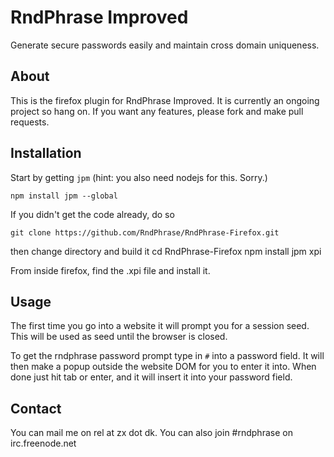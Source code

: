 # RndPhrase Improved
Generate secure passwords easily and maintain cross domain uniqueness.

## About
This is the firefox plugin for RndPhrase Improved. It is currently an ongoing project so hang on. If you want any features, please fork and make pull requests.

## Installation
Start by getting `jpm` (hint: you also need nodejs for this. Sorry.)

    npm install jpm --global

If you didn't get the code already, do so

    git clone https://github.com/RndPhrase/RndPhrase-Firefox.git

then change directory and build it
    cd RndPhrase-Firefox
    npm install
    jpm xpi

From inside firefox, find the .xpi file and install it.

## Usage
The first time you go into a website it will prompt you for a session seed. This will be used as seed until the browser is closed.

To get the rndphrase password prompt type in `#` into a password field. It will then make a popup outside the website DOM for you to enter it into.
When done just hit tab or enter, and it will insert it into your password field.

## Contact
You can mail me on rel at zx dot dk. You can also join #rndphrase on irc.freenode.net

